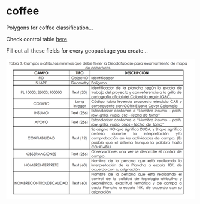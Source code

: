 # coffee
Polygons for coffee classification...

Check control table [here](https://docs.google.com/spreadsheets/d/1xYMBaU9eLQsv53vTSIGKrUVOUVFtitvwSgwpCE4_yC4/edit?usp=sharing)

Fill out all these fields for every geopackage you create...

![](campos_database.png)
